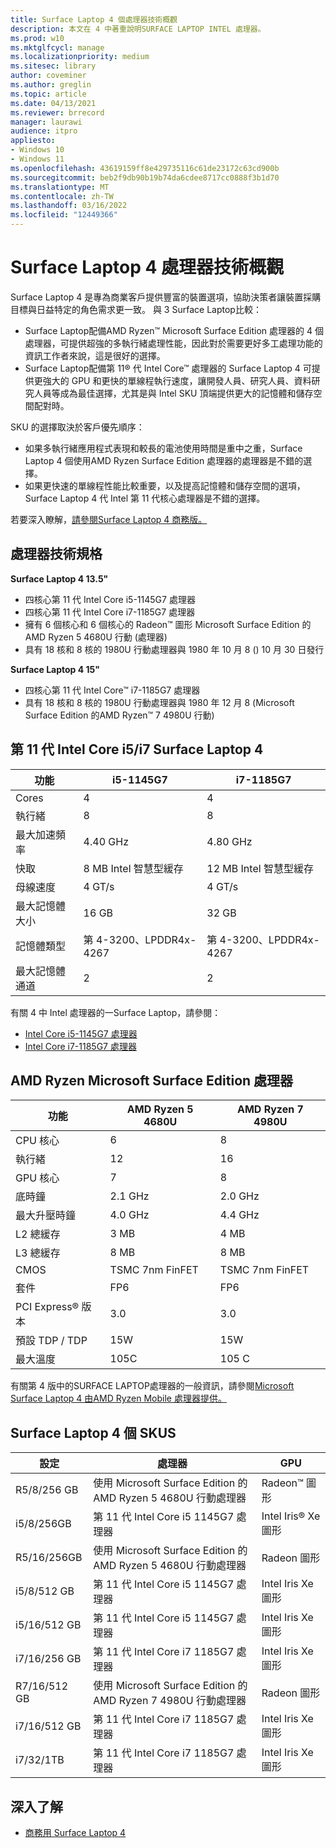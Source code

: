 ```yaml
---
title: Surface Laptop 4 個處理器技術概觀
description: 本文在 4 中著重說明SURFACE LAPTOP INTEL 處理器。
ms.prod: w10
ms.mktglfcycl: manage
ms.localizationpriority: medium
ms.sitesec: library
author: coveminer
ms.author: greglin
ms.topic: article
ms.date: 04/13/2021
ms.reviewer: brrecord
manager: laurawi
audience: itpro
appliesto:
- Windows 10
- Windows 11
ms.openlocfilehash: 43619159ff8e429735116c61de23172c63cd900b
ms.sourcegitcommit: beb2f9db90b19b74da6cdee8717cc0888f3b1d70
ms.translationtype: MT
ms.contentlocale: zh-TW
ms.lasthandoff: 03/16/2022
ms.locfileid: "12449366"
---
```

# <a name="surface-laptop-4-processors-tech-overview"></a>Surface Laptop 4 處理器技術概觀

Surface Laptop 4 是專為商業客戶提供豐富的裝置選項，協助決策者讓裝置採購目標與日益特定的角色需求更一致。 與 3 Surface Laptop比較：

- Surface Laptop配備AMD Ryzen™ Microsoft Surface Edition 處理器的 4 個處理器，可提供超強的多執行緒處理性能，因此對於需要更好多工處理功能的資訊工作者來說，這是很好的選擇。
- Surface Laptop配備第 11® 代 Intel Core™ 處理器的 Surface Laptop 4 可提供更強大的 GPU 和更快的單線程執行速度，讓開發人員、研究人員、資料研究人員等成為最佳選擇，尤其是與 Intel SKU 頂端提供更大的記憶體和儲存空間配對時。

SKU 的選擇取決於客戶優先順序：

- 如果多執行緒應用程式表現和較長的電池使用時間是重中之重，Surface Laptop 4 個使用AMD Ryzen Surface Edition 處理器的處理器是不錯的選擇。
- 如果更快速的單線程性能比較重要，以及提高記憶體和儲存空間的選項，Surface Laptop 4 代 Intel 第 11 代核心處理器是不錯的選擇。

若要深入瞭解，[請參閱Surface Laptop 4 商務版。](https://www.microsoft.com/surface/business/surface-laptop-4)

## <a name="processor-tech-specs"></a>處理器技術規格

**Surface Laptop 4 13.5"**

- 四核心第 11 代 Intel Core i5-1145G7 處理器
- 四核心第 11 代 Intel Core i7-1185G7 處理器
- 擁有 6 個核心和 6 個核心的 Radeon™ 圖形 Microsoft Surface Edition 的AMD Ryzen 5 4680U 行動 (處理器) 
- 具有 18 核和 8 核的 1980U 行動處理器與 1980 年 10 月 8 () 10 月 30 日發行

**Surface Laptop 4 15"**

- 四核心第 11 代 Intel Core™ i7-1185G7 處理器
- 具有 18 核和 8 核的 1980U 行動處理器與 1980 年 12 月 8 (Microsoft Surface Edition 的AMD Ryzen™ 7 4980U 行動) 

 

## <a name="11th-gen-intel-core-i5i7-in-surface-laptop-4"></a>第 11 代 Intel Core i5/i7 Surface Laptop 4

| 功能                                    | i5-1145G7               | i7-1185G7               |
| ------------------------------------------ | ----------------------- | ----------------------- |
| Cores                                 | 4                       | 4                       |
| 執行緒                               | 8                       | 8                       |
| 最大加速頻率                        | 4.40 GHz                | 4.80 GHz                |
| 快取                                      | 8 MB Intel 智慧型緩存  | 12 MB Intel 智慧型緩存 |
| 母線速度                                  | 4 GT/s                  | 4 GT/s                  |
| 最大記憶體大小  | 16 GB                   | 32 GB                   |
| 記憶體類型                               | 第 4-3200、LPDDR4x-4267 | 第 4-3200、LPDDR4x-4267 |
| 最大記憶體通道                   | 2                       | 2                       |


有關 4 中 Intel 處理器的一Surface Laptop，請參閱：

- [Intel Core i5-1145G7 處理器](https://www.intel.com/content/www/us/en/products/sku/208660/intel-core-i51145g7-processor-8m-cache-up-to-4-40-ghz-with-ipu/specifications.html) 
- [Intel Core i7-1185G7 處理器](https://www.intel.com/content/www/us/en/products/sku/208664/intel-core-i71185g7-processor-12m-cache-up-to-4-80-ghz-with-ipu/specifications.html) 

## <a name="amd-ryzen-microsoft-surface-edition-processors"></a>AMD Ryzen Microsoft Surface Edition 處理器

| 功能              | AMD Ryzen 5 4680U | AMD Ryzen 7 4980U |
| -------------------- | ----------------- | ----------------- |
| CPU 核心            | 6                 | 8                 |
| 執行緒              | 12                | 16                |
| GPU 核心            | 7                 | 8                 |
| 底時鐘           | 2.1 GHz           | 2.0 GHz           |
| 最大升壓時鐘      | 4.0 GHz           | 4.4 GHz           |
| L2 總緩存       | 3 MB              | 4 MB              |
| L3 總緩存       | 8 MB              | 8 MB              |
| CMOS                 | TSMC 7nm FinFET   | TSMC 7nm FinFET   |
| 套件              | FP6               | FP6               |
| PCI Express® 版本 | 3.0               | 3.0               |
| 預設 TDP / TDP    | 15W               | 15W               |
| 最大溫度            | 105C              | 105 C             |

有關第 4 版中的SURFACE LAPTOP處理器的一般資訊，請參閱[Microsoft Surface Laptop 4 由AMD Ryzen Mobile 處理器提供。](https://www.amd.com/processors/ryzen-surface-edition)

## <a name="surface-laptop-4-skus"></a>Surface Laptop 4 個 SKUS

| 設定 | 處理器                                                         | GPU                    |
| ------------- | ----------------------------------------------------------------- | ---------------------- |
| R5/8/256 GB    | 使用 Microsoft Surface Edition 的AMD Ryzen 5 4680U 行動處理器 | Radeon™ 圖形       |
| i5/8/256GB    | 第 11 代 Intel Core i5 1145G7 處理器                          | Intel Iris® Xe 圖形 |
| R5/16/256GB   | 使用 Microsoft Surface Edition 的AMD Ryzen 5 4680U 行動處理器 | Radeon 圖形        |
| i5/8/512 GB    | 第 11 代 Intel Core i5 1145G7 處理器                           | Intel Iris Xe 圖形 |
| i5/16/512 GB   | 第 11 代 Intel Core i5 1145G7 處理器                           | Intel Iris Xe 圖形 |
| i7/16/256 GB   | 第 11 代 Intel Core i7 1185G7 處理器                           | Intel Iris Xe 圖形 |
| R7/16/512 GB   | 使用 Microsoft Surface Edition 的AMD Ryzen 7 4980U 行動處理器 | Radeon 圖形        |
| i7/16/512 GB   | 第 11 代 Intel Core i7 1185G7 處理器                           | Intel Iris Xe 圖形 |
| i7/32/1TB     | 第 11 代 Intel Core i7 1185G7 處理器                           | Intel Iris Xe 圖形 |


## <a name="learn-more"></a>深入了解

- [商務用 Surface Laptop 4](https://www.microsoft.com/surface/business/surface-laptop-4)
